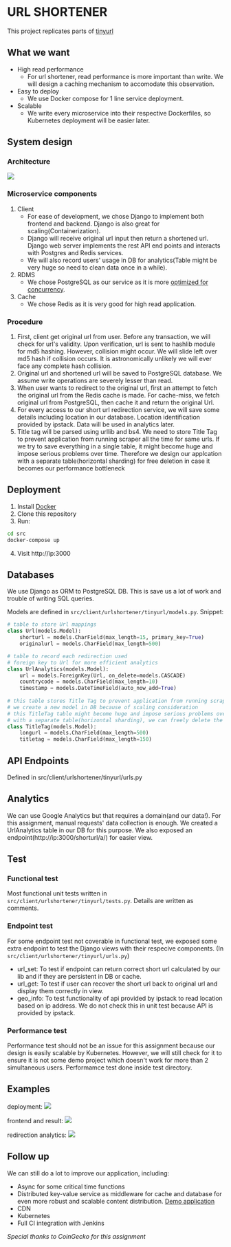 # URL SHORTENER

This project replicates parts of [tinyurl](https://tinyurl.com/app)

## What we want

- High read performance
    - For url shortener, read performance is more important than write. We will design a caching mechanism to accomodate this observation.
- Easy to deploy
    - We use Docker compose for 1 line service deployment.
- Scalable
    - We write every microservice into their respective Dockerfiles, so Kubernetes deployment will be easier later.

## System design

### Architecture

![](img/architecture.PNG)

### Microservice components

1. Client
    - For ease of development, we chose Django to implement both frontend and backend. Django is also great for scaling(Containerization).
    - Django will receive original url input then return a shortened url. Django web server implements the rest API end points and interacts with Postgres and Redis services.
    - We will also record users' usage in DB for analytics(Table might be very huge so need to clean data once in a while).
2. RDMS
    - We chose PostgreSQL as our service as it is more [optimized for concurrency](https://blog.panoply.io/postgresql-vs.-mysql). 
3. Cache
    - We chose Redis as it is very good for high read application.

### Procedure

1. First, client get original url from user. Before any transaction, we will check for url's validity. Upon verification, url is sent to hashlib module for md5 hashing. However, collision might occur. We will slide left over md5 hash if collision occurs. It is astronomically unlikely we will ever face any complete hash collision.
2. Original url and shortened url will be saved to PostgreSQL database. We assume write operations are severely lesser than read.
3. When user wants to redirect to the original url, first an attempt to fetch the original url from the Redis cache is made. For cache-miss, we fetch original url from PostgreSQL, then cache it and return the original Url.
4. For every access to our short url redirection service, we will save some details including location in our database. Location identification provided by ipstack. Data will be used in analytics later.
5. Title tag will be parsed using urllib and bs4. We need to store Title Tag to prevent application from running scraper all the time for same urls. If we try to save everything in a single table, it might become huge and impose serious problems over time. Therefore we design our applcation with a separate table(horizontal sharding) for free deletion in case it becomes our performance bottleneck

## Deployment

1. Install [Docker](https://docs.docker.com/engine/install/ubuntu/)
2. Clone this repository
3. Run: 
```sh
cd src
docker-compose up
```
4. Visit http://ip:3000


## Databases

We use Django as ORM to PostgreSQL DB. This is save us a lot of work and trouble of writing SQL queries. 

Models are defined in `src/client/urlshortener/tinyurl/models.py`. Snippet:
```python
# table to store Url mappings
class Url(models.Model):
    shorturl = models.CharField(max_length=15, primary_key=True)
    originalurl = models.CharField(max_length=500)

# table to record each redirection used
# foreign key to Url for more efficient analytics
class UrlAnalytics(models.Model):
    url = models.ForeignKey(Url, on_delete=models.CASCADE)
    countrycode = models.CharField(max_length=10)
    timestamp = models.DateTimeField(auto_now_add=True)
    
# this table stores Title Tag to prevent application from running scraper all the time for same urls
# we create a new model in DB because of scaling consideration
# this TitleTag table might become huge and impose serious problems over time
# with a separate table(horizontal sharding), we can freely delete the whole table(or partial) if ever this table becomes our performance bottleneck
class TitleTag(models.Model):
    longurl = models.CharField(max_length=500)
    titletag = models.CharField(max_length=150)
```

## API Endpoints

Defined in src/client/urlshortener/tinyurl/urls.py

## Analytics

We can use Google Analytics but that requires a domain(and our data!). For this assignment, manual requests' data collection is enough. We created a UrlAnalytics table in our DB for this purpose. We also exposed an endpoint(http://ip:3000/shorturl/a/) for easier view.

## Test

### Functional test

Most functional unit tests written in `src/client/urlshortener/tinyurl/tests.py`. Details are written as comments.

### Endpoint test

For some endpoint test not coverable in functional test, we exposed some extra endpoint to test the Django views with their respecive components. (In `src/client/urlshortener/tinyurl/urls.py`)

- url_set: To test if endpoint can return correct short url calculated by our lib and if they are persistent in DB or cache.
- url_get: To test if user can recover the short url back to original url and display them correctly in view.
- geo_info: To test functionality of api provided by ipstack to read location based on ip address. We do not check this in unit test because API is provided by ipstack.

### Performance test

Performance test should not be an issue for this assignment because our design is easily scalable by Kubernetes. However, we will still check for it to ensure it is not some demo project which doesn't work for more than 2 simultaneous users. Performamce test done inside test directory.

## Examples

deployment:
![](img/example1.PNG)

frontend and result:
![](img/example2.PNG)

redirection analytics:
![](img/example3.PNG)

## Follow up

We can still do a lot to improve our application, including:

- Async for some critical time functions
- Distributed key-value service as middleware for cache and database for even more robust and scalable content distribution. [Demo application](https://github.com/kmykoh97/distributed-key-value-database)
- CDN
- Kubernetes
- Full CI integration with Jenkins

*Special thanks to CoinGecko for this assignment*